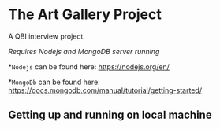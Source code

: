 # The Art Gallery Project
A QBI interview project.

*Requires Nodejs and MongoDB server running*

*`Nodejs` can be found here: https://nodejs.org/en/

*`MongoDb` can be found here: https://docs.mongodb.com/manual/tutorial/getting-started/

## Getting up and running on local machine


